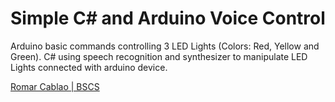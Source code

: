 # Simple C# and Arduino Voice Control 

Arduino basic commands controlling 3 LED Lights (Colors: Red, Yellow and Green).
C# using speech recognition and synthesizer to manipulate LED Lights connected with arduino device.

<a href="https://www.linkedin.com/in/romarcablao/">Romar Cablao | BSCS</a>
